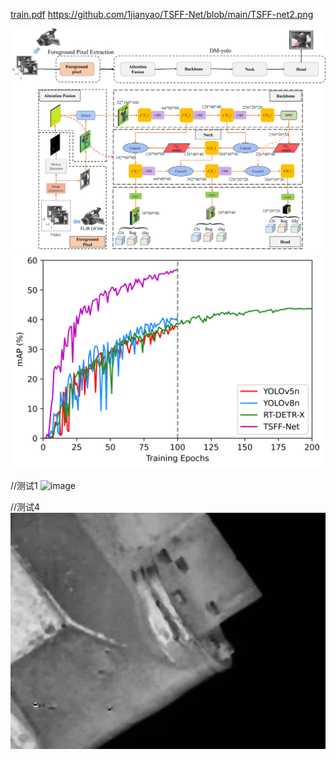 
[train.pdf](https://github.com/1jianyao/TSFF-Net/blob/main/train.pdf)
https://github.com/1jianyao/TSFF-Net/blob/main/TSFF-net2.png

![image](https://github.com/1jianyao/TSFF-Net/blob/main/TSFF-net2.png)
![image](https://github.com/1jianyao/TSFF-Net/blob/main/train.png)

//测试1
![image](https://github.com/1jianyao/TSFF-Net/blob/main/ezgif.com-optimize.gif?raw=true)

//测试4
![image](https://github.com/1jianyao/TSFF-Net/blob/main/ezgif.com-optimize%20(2).gif?raw=true)

